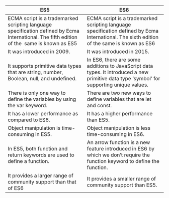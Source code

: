 
| ES5                                                                                                                                         | ES6                                                                                                                                        |
| ------------------------------------------------------------------------------------------------------------------------------------------- | ------------------------------------------------------------------------------------------------------------------------------------------ |
| ECMA script is a trademarked scripting language specification defined by Ecma International. The fifth edition of the  same is known as ES5 | ECMA script is a trademarked scripting language specification defined by Ecma International. The sixth edition of the same is known as ES6 |
| It was introduced in 2009.                                                                                                                  | It was introduced in 2015.                                                                                                                 |
| It supports primitive data types that are string, number, Boolean, null, and undefined.                                                     | In ES6, there are some additions to JavaScript data types. It introduced a new primitive data type ‘symbol’ for supporting unique values.  |
| There is only one way to define the variables by using the var keyword.                                                                     | There are two new ways to define variables that are let and const.                                                                         |
| It has a lower performance as compared to ES6.                                                                                              | It has a higher performance than ES5.                                                                                                      |
| Object manipulation is time-consuming in ES5.                                                                                               | Object manipulation is less time-consuming in ES6.                                                                                         |
| In ES5, both function and return keywords are used to define a function.                                                                    | An arrow function is a new feature introduced in ES6 by which we don’t require the function keyword to define the function.                |
| It provides a larger range of community support than that of ES6                                                                            | It provides a smaller range of community support than ES5.                                                                                 |
